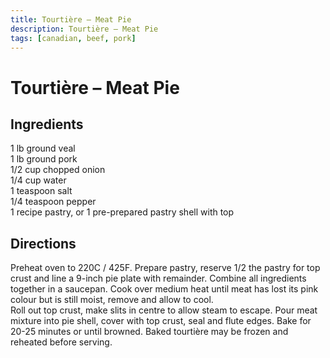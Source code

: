 ```yaml
---
title: Tourtière – Meat Pie
description: Tourtière – Meat Pie
tags: [canadian, beef, pork]
---
```


# Tourtière – Meat Pie

## Ingredients
1 lb ground veal  
1 lb ground pork  
1/2 cup chopped onion  
1/4 cup water  
1 teaspoon salt  
1/4 teaspoon pepper  
1 recipe pastry, or 1 pre-prepared pastry shell with top

## Directions
Preheat oven to 220C / 425F. Prepare pastry, reserve 1/2 the pastry for top crust and line a 9-inch pie plate with remainder. Combine all ingredients together in a saucepan. Cook over medium heat until meat has lost its pink colour but is still moist, remove and allow to cool.  
Roll out top crust, make slits in centre to allow steam to escape. Pour meat mixture into pie shell, cover with top crust, seal and
flute edges. Bake for 20-25 minutes or until browned. Baked tourtière may be frozen and reheated before serving.